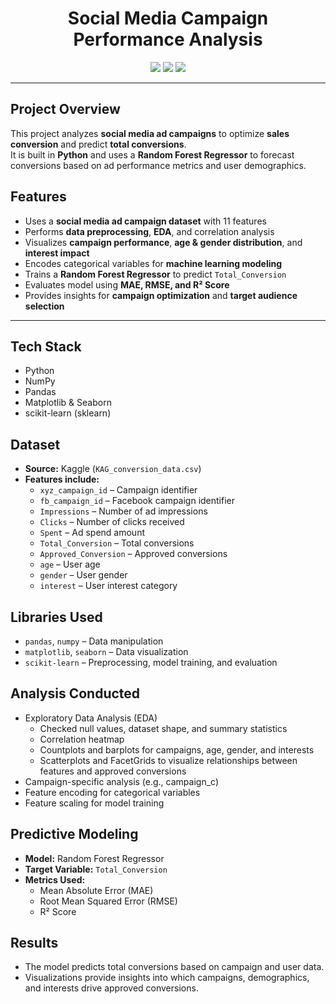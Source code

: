 <h1 align="center">Social Media Campaign Performance Analysis </h1>

<p align="center">
  <img src="https://img.shields.io/badge/Python-3.8+-blue?logo=python" />
  <img src="https://img.shields.io/badge/Scikit--Learn-ML-orange?logo=scikit-learn" />
  <img src="https://img.shields.io/badge/Status-Completed-brightgreen" />
</p>

---

## Project Overview  
This project analyzes **social media ad campaigns** to optimize **sales conversion** and predict **total conversions**.  
It is built in **Python** and uses a **Random Forest Regressor** to forecast conversions based on ad performance metrics and user demographics.  

## Features  
- Uses a **social media ad campaign dataset** with 11 features  
- Performs **data preprocessing**, **EDA**, and correlation analysis  
- Visualizes **campaign performance**, **age & gender distribution**, and **interest impact**  
- Encodes categorical variables for **machine learning modeling**  
- Trains a **Random Forest Regressor** to predict `Total_Conversion`  
- Evaluates model using **MAE, RMSE, and R² Score**  
- Provides insights for **campaign optimization** and **target audience selection**  

---

## Tech Stack  
- Python  
- NumPy  
- Pandas  
- Matplotlib & Seaborn  
- scikit-learn (sklearn)  

## Dataset
- **Source:** Kaggle (`KAG_conversion_data.csv`)
- **Features include:**  
  - `xyz_campaign_id` – Campaign identifier  
  - `fb_campaign_id` – Facebook campaign identifier  
  - `Impressions` – Number of ad impressions  
  - `Clicks` – Number of clicks received  
  - `Spent` – Ad spend amount  
  - `Total_Conversion` – Total conversions  
  - `Approved_Conversion` – Approved conversions  
  - `age` – User age  
  - `gender` – User gender  
  - `interest` – User interest category  

## Libraries Used
- `pandas`, `numpy` – Data manipulation  
- `matplotlib`, `seaborn` – Data visualization  
- `scikit-learn` – Preprocessing, model training, and evaluation  

## Analysis Conducted
- Exploratory Data Analysis (EDA)  
  - Checked null values, dataset shape, and summary statistics  
  - Correlation heatmap  
  - Countplots and barplots for campaigns, age, gender, and interests  
  - Scatterplots and FacetGrids to visualize relationships between features and approved conversions  
- Campaign-specific analysis (e.g., campaign_c)  
- Feature encoding for categorical variables  
- Feature scaling for model training  

## Predictive Modeling
- **Model:** Random Forest Regressor  
- **Target Variable:** `Total_Conversion`  
- **Metrics Used:**  
  - Mean Absolute Error (MAE)  
  - Root Mean Squared Error (RMSE)  
  - R² Score  

## Results
- The model predicts total conversions based on campaign and user data.  
- Visualizations provide insights into which campaigns, demographics, and interests drive approved conversions.  
